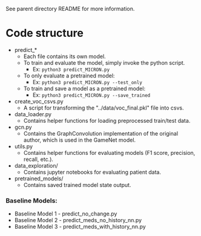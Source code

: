 See parent directory README for more information.

# Code structure
- predict_*
    -   Each file contains its own model.
    -   To train and evaluate the model, simply invoke the python script.
        - Ex: `python3 predict_MICRON.py`
    -   To only evaluate a pretrained model:
        - Ex: `python3 predict_MICRON.py --test_only`
    -   To train and save a model as a pretrained model:
        - Ex: `python3 predict_MICRON.py --save_trained`
- create_voc_csvs.py
    - A script for transforming the "../data/voc_final.pkl" file into csvs.
- data_loader.py
    - Contains helper functions for loading preprocessed train/test data.
- gcn.py
    - Contains the GraphConvolution implementation of the original author, which is used in the GameNet model.
- utils.py
    - Contains helper functions for evaluating models (F1 score, precision, recall, etc.).
- data_exploration/
    - Contains jupyter notebooks for evaluating patient data.
- pretrained_models/
    - Contains saved trained model state output.

### Baseline Models:
  - Baseline Model 1 - predict_no_change.py
  - Baseline Model 2 - predict_meds_no_history_nn.py
  - Baseline Model 3 - predict_meds_with_history_nn.py